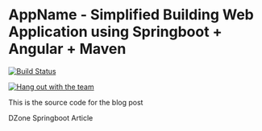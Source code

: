# AppName - Simplified Building Web Application using Springboot + Angular + Maven

[![Build Status](https://travis-ci.com/ihappyk/AppName.svg?branch=master)](https://travis-ci.com/ihappyk/AppName)

[![Hang out with the team](https://img.shields.io/badge/Ask%20me-anything-1abc9c.svg)](https://dzone.com/articles/simplified-building-web-application-using-spring-b)

This is the source code for the blog post

DZone Springboot Article 
